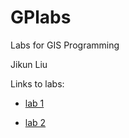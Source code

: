 # GPlabs
Labs for GIS Programming

Jikun Liu

Links to labs:

- [lab 1](https://github.com/jikun-tamu/GPlabs)

- [lab 2](https://github.com/jikun-tamu/GPlabs/tree/main/lab2)